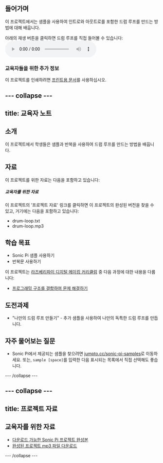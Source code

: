 ## 들어가며

이 프로젝트에서는 샘플을 사용하여 인트로와 아웃트로를 포함한 드럼 루프를 만드는 방법에 대해 배웁니다.

<div id="audio-preview" class="pdf-hidden">
  아래의 재생 버튼을 클릭하면 드럼 루프를 직접 들어볼 수 있습니다: 
  <audio controls preload> 
    <source src="resources/drum-loop.mp3" type="audio/mpeg"> 브라우저가 <code>오디오</code> 를 지원하지 않습니다.
  </audio>
</div>

### 교육자들을 위한 추가 정보

이 프로젝트를 인쇄하려면 [프린트용 문서](https://projects.raspberrypi.org/ko-KR/projects/drum-loop/print)를 사용하십시오.

--- collapse ---
---
title: 교육자 노트
---

## 소개

이 프로젝트에서 학생들은 샘플과 반복을 사용하여 드럼 루프를 만드는 방법을 배웁니다.

## 자료

이 프로젝트를 위한 자료는 다음을 포함하고 있습니다:

##### 교육자를 위한 자료

이 프로젝트의 '프로젝트 자료' 링크를 클릭하면 이 프로젝트의 완성된 버전을 찾을 수 있고, 거기에는 다음을 포함하고 있습니다:

* drum-loop.txt
* drum-loop.mp3

## 학습 목표

* Sonic Pi 샘플 사용하기
* 반복문 사용하기

이 프로젝트는 [라즈베리파이 디지털 메이킹 커리큘럼](http://rpf.io/curriculum) 중 다음 과정에 대한 내용을 다룹니다:

* [프로그래밍 구조를 결합하여 문제 해결하기](https://www.raspberrypi.org/curriculum/programming/builder)

## 도전과제

* "나만의 드럼 루프 만들기" - 추가 샘플을 사용하여 나만의 독특한 드럼 루프를 만듭니다.

## 자주 물어보는 질문

* Sonic Pi에서 제공되는 샘플을 찾으려면 [jumpto.cc/sonic-pi-samples](http://jumpto.cc/sonic-pi-samples)로 이동하세요. 또는, `sample [space]`를 입력한 다음 표시되는 목록에서 직접 선택해도 좋습니다.

--- /collapse ---

--- collapse ---
---
title: 프로젝트 자료
---

## 교육자를 위한 자료

* [다운로드 가능한 Sonic Pi 프로젝트 완성본](resources/drum-loop.txt)
* [완성된 프로젝트 mp3 파일 다운로드](resources/drum-loop.mp3)

--- /collapse ---